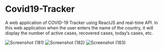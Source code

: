# Covid19-Tracker
 A web application of COVID-19 Tracker using ReactJS and real-time API. In this web application when the user enters the name of the country, it will display the number of active cases, recovered cases, today’s cases, etc.

![Screenshot (181)](https://github.com/aditibanerji/Covid19-Tracker/assets/100026160/cccc0ad6-4c0e-4e3a-83b0-7a82ace31c92)
![Screenshot (182)](https://github.com/aditibanerji/Covid19-Tracker/assets/100026160/b8714de3-6c09-48d3-93dc-5d4a8127e24f)
![Screenshot (183)](https://github.com/aditibanerji/Covid19-Tracker/assets/100026160/5e405ff0-34f3-4b04-a4e0-eb505c685cf9)

